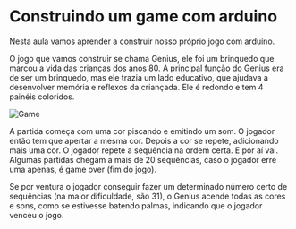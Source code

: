 # Construindo um game com arduino

Nesta aula vamos aprender a construir nosso próprio jogo com arduíno.

O jogo que vamos construir se chama Genius, ele foi um brinquedo que marcou a vida das crianças dos anos 80. A principal função do Genius era de ser um brinquedo, mas ele trazia um lado educativo, que ajudava a desenvolver memória e reflexos da criançada. Ele é redondo e tem 4 painéis coloridos​.

​![Game](https://static.wixstatic.com/media/48bdd9_c0f4e17481d845809c2df6bfe559593e~mv2.jpg/v1/fill/w_410,h_410,al_c,lg_1,q_80/48bdd9_c0f4e17481d845809c2df6bfe559593e~mv2.webp)

A partida começa com uma cor piscando e emitindo um som. O jogador então tem que apertar a mesma cor. Depois a cor se repete, adicionando mais uma cor. O jogador repete a sequência na ordem certa. E por aí vai. Algumas partidas chegam a mais de 20 sequências, caso o jogador erre uma apenas, é game over (fim do jogo).

Se por ventura o jogador conseguir fazer um determinado número certo de sequências (na maior dificuldade, são 31), o Genius acende todas as cores e sons, como se estivesse batendo palmas, indicando que o jogador venceu o jogo. 

